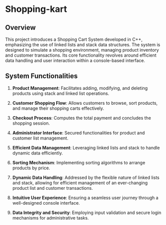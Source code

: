 # Shopping-kart

## Overview

This project introduces a Shopping Cart System developed in C++, emphasizing the use of linked lists and stack data structures. The system is designed to simulate a shopping environment, managing product inventory and customer transactions. Its core functionality revolves around efficient data handling and user interaction within a console-based interface.

## System Functionalities

1. **Product Management**: Facilitates adding, modifying, and deleting products using stack and linked list operations.

2. **Customer Shopping Flow**: Allows customers to browse, sort products, and manage their shopping carts effectively.

3. **Checkout Process**: Computes the total payment and concludes the shopping session.

4. **Administrator Interface**: Secured functionalities for product and customer list management.

5. **Efficient Data Management**: Leveraging linked lists and stack to handle dynamic data efficiently.

6. **Sorting Mechanism**: Implementing sorting algorithms to arrange products by price.

7. **Dynamic Data Handling**: Addressed by the flexible nature of linked lists and stack, allowing for efficient management of an ever-changing product list and customer transactions.

8. **Intuitive User Experience**: Ensuring a seamless user journey through a well-designed console interface.

9. **Data Integrity and Security**: Employing input validation and secure login mechanisms for administrative tasks.
